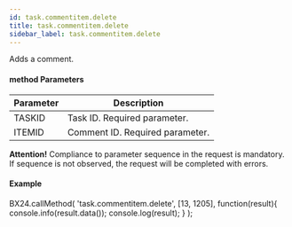 ```yaml
---
id: task.commentitem.delete
title: task.commentitem.delete
sidebar_label: task.commentitem.delete
---
```

Adds a comment.

#### method Parameters

| Parameter | Description |
| --- | --- |
| TASKID | Task ID. Required parameter. |
| ITEMID | Comment ID. Required parameter. |

**Attention!** Compliance to parameter sequence in the request is mandatory. If sequence is not observed, the request will be completed with errors.

#### Example

BX24.callMethod(
   'task.commentitem.delete',
   \[13, 1205\],
   function(result){
      console.info(result.data());
      console.log(result);
   }
);